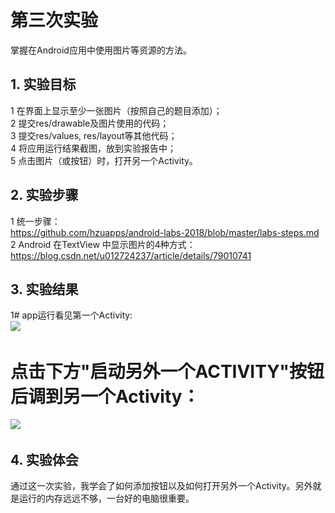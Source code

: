 # 第三次实验   
掌握在Android应用中使用图片等资源的方法。  
## 1. 实验目标  
1    在界面上显示至少一张图片（按照自己的题目添加）；    
2    提交res/drawable及图片使用的代码；    
3    提交res/values, res/layout等其他代码；    
4    将应用运行结果截图，放到实验报告中；    
5    点击图片（或按钮）时，打开另一个Activity。    
## 2. 实验步骤  
   
1   统一步骤：    
     https://github.com/hzuapps/android-labs-2018/blob/master/labs-steps.md    
2   Android 在TextView 中显示图片的4种方式：    
    https://blog.csdn.net/u012724237/article/details/79010741    
   
    
 ## 3. 实验结果  
    
 1# app运行看见第一个Activity:  
 ![](https://github.com/Im-a-programmer/android-labs-2018/blob/master/com1614080901140/1.png)  

 # 点击下方"启动另外一个ACTIVITY"按钮后调到另一个Activity：  
![](https://github.com/Im-a-programmer/android-labs-2018/blob/master/com1614080901140/2.png)  
    
   
 ## 4. 实验体会  
通过这一次实验，我学会了如何添加按钮以及如何打开另外一个Activity。另外就是运行的内存远远不够，一台好的电脑很重要。

